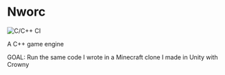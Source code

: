 # Nworc
![C/C++ CI](https://github.com/bojosos/Crowny/workflows/C/C++%20CI/badge.svg)

A C++ game engine

GOAL: Run the same code I wrote in a Minecraft clone I made in Unity with Crowny
